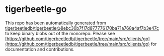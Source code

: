 # tigerbeetle-go
This repo has been automatically generated from [tigerbeetledb/tigerbeetle@8ebc30b7f17d877776170ba71a768a4af7b3e47c](https://github.com/tigerbeetledb/tigerbeetle/commit/8ebc30b7f17d877776170ba71a768a4af7b3e47c) to keep binary blobs out of the monorepo. Please see [https://github.com/tigerbeetledb/tigerbeetle/tree/main/src/clients/go](https://github.com/tigerbeetledb/tigerbeetle/tree/main/src/clients/go) for documentation and contributions.
